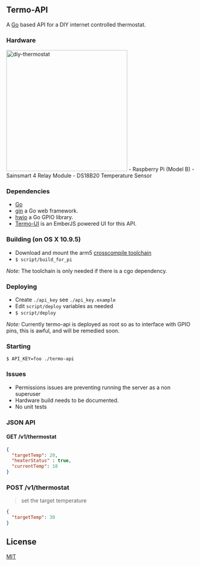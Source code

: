 Termo-API
---

A [Go](http://golang.org/) based API for a DIY internet controlled thermostat.

### Hardware
<img src="http://erikbenoist.com/thermo-final.jpg" width=320 alt="diy-thermostat">
- Raspberry Pi (Model B)
- Sainsmart 4 Relay Module
- DS18B20 Temperature Sensor

### Dependencies
* [Go](http://golang.org)
* [gin](https://github.com/gin-gonic/gin) a Go web framework.
* [hwio](https://github.com/mrmorphic/hwio) a Go GPIO library.
* [Termo-UI](https://github.com/ebenoist/termo-ui) is an EmberJS powered UI for this API.

### Building (on OS X 10.9.5)
* Download and mount the arm5 [crosscompile toolchain](http://www.jaredwolff.com/toolchains/)
* `$ script/build_for_pi`

*Note:* The toolchain is only needed if there is a cgo dependency.

### Deploying
* Create `./api_key` see `./api_key.example`
* Edit `script/deploy` variables as needed
* `$ script/deploy`

*Note:* Currently termo-api is deployed as root so as to interface with GPIO pins, this is awful, and will be remedied soon.

### Starting
`$ API_KEY=foo ./termo-api`

### Issues
* Permissions issues are preventing running the server as a non superuser
* Hardware build needs to be documented.
* No unit tests

### JSON API

#### GET /v1/thermostat
```JSON
{
  "targetTemp": 20,
  "heaterStatus" : true,
  "currentTemp": 18
}
```

### POST /v1/thermostat
> set the target temperature

```JSON
{
  "targetTemp": 30
}
```

License
---
[MIT](https://github.com/ebenoist/termo-api/blob/master/LICENSE.txt)
